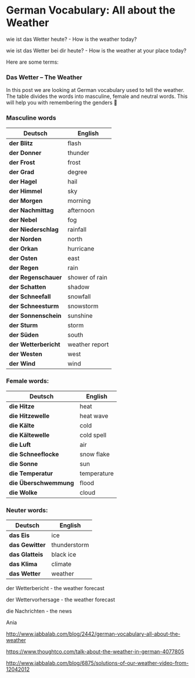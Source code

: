 # German Vocabulary: All about the Weather

wie ist das Wetter heute? - How is the weather today?

wie ist das Wetter bei dir heute? - How is the weather at your place today?

Here are some terms:

### Das Wetter – The Weather

In this post we are looking at German vocabulary used to tell the weather. The table divides the words into masculine, female and neutral words. This will help you with remembering the genders 🙂

### Masculine words

| **Deutsch**           | English        |
| --------------------- | -------------- |
| **der Blitz**         | flash          |
| **der Donner**        | thunder        |
| **der Frost**         | frost          |
| **der Grad**          | degree         |
| **der Hagel**         | hail           |
| **der Himmel**        | sky            |
| **der Morgen**        | morning        |
| **der Nachmittag**    | afternoon      |
| **der Nebel**         | fog            |
| **der Niederschlag**  | rainfall       |
| **der Norden**        | north          |
| **der Orkan**         | hurricane      |
| **der Osten**         | east           |
| **der Regen**         | rain           |
| **der Regenschauer**  | shower of rain |
| **der Schatten**      | shadow         |
| **der Schneefall**    | snowfall       |
| **der Schneesturm**   | snowstorm      |
| **der Sonnenschein**  | sunshine       |
| **der Sturm**         | storm          |
| **der Süden**         | south          |
| **der Wetterbericht** | weather report |
| **der Westen**        | west           |
| **der Wind**          | wind           |

 

### Female words:
| **Deutsch**            | English     |
| ---------------------- | ----------- |
| **die Hitze**          | heat        |
| **die Hitzewelle**     | heat wave   |
| **die Kälte**          | cold        |
| **die Kältewelle**     | cold spell  |
| **die Luft**           | air         |
| **die Schneeflocke**   | snow flake  |
| **die Sonne**          | sun         |
| **die Temperatur**     | temperature |
| **die Überschwemmung** | flood       |
| **die Wolke**          | cloud       |

 

### Neuter words:

| **Deutsch**      | English      |
| ---------------- | ------------ |
| **das Eis**      | ice          |
| **das Gewitter** | thunderstorm |
| **das Glatteis** | black ice    |
| **das Klima**    | climate      |
| **das Wetter**   | weather      |

der Wetterbericht - the weather forecast

der Wettervorhersage - the weather forecast

die Nachrichten - the news




Ania

http://www.jabbalab.com/blog/2442/german-vocabulary-all-about-the-weather

https://www.thoughtco.com/talk-about-the-weather-in-german-4077805

http://www.jabbalab.com/blog/6875/solutions-of-our-weather-video-from-12042012